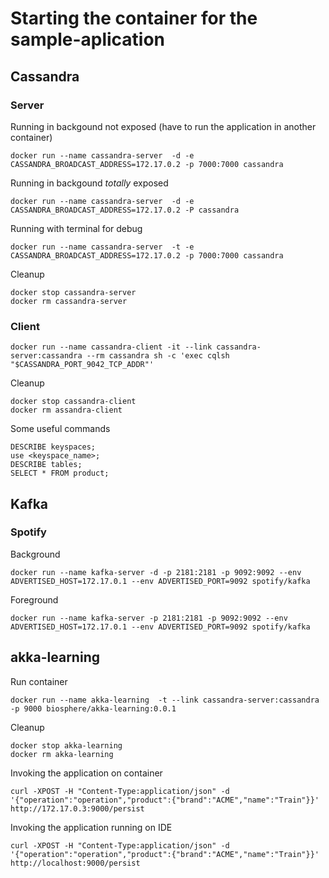 # Starting the container for the sample-aplication
 
## Cassandra

### Server
Running in backgound not exposed (have to run the application in another container)
```
docker run --name cassandra-server  -d -e CASSANDRA_BROADCAST_ADDRESS=172.17.0.2 -p 7000:7000 cassandra
```

Running in backgound *totally* exposed
```
docker run --name cassandra-server  -d -e CASSANDRA_BROADCAST_ADDRESS=172.17.0.2 -P cassandra
```

Running with terminal for debug
```
docker run --name cassandra-server  -t -e CASSANDRA_BROADCAST_ADDRESS=172.17.0.2 -p 7000:7000 cassandra
```

Cleanup 
```
docker stop cassandra-server
docker rm cassandra-server
```

### Client 
```
docker run --name cassandra-client -it --link cassandra-server:cassandra --rm cassandra sh -c 'exec cqlsh "$CASSANDRA_PORT_9042_TCP_ADDR"'
```
Cleanup 
```
docker stop cassandra-client
docker rm assandra-client
```
Some useful commands
```
DESCRIBE keyspaces;
use <keyspace_name>;
DESCRIBE tables;
SELECT * FROM product;

```

## Kafka

### Spotify

Background
```
docker run --name kafka-server -d -p 2181:2181 -p 9092:9092 --env ADVERTISED_HOST=172.17.0.1 --env ADVERTISED_PORT=9092 spotify/kafka
```

Foreground
```
docker run --name kafka-server -p 2181:2181 -p 9092:9092 --env ADVERTISED_HOST=172.17.0.1 --env ADVERTISED_PORT=9092 spotify/kafka
```

## akka-learning

Run container
```
docker run --name akka-learning  -t --link cassandra-server:cassandra -p 9000 biosphere/akka-learning:0.0.1
```
Cleanup 
```
docker stop akka-learning
docker rm akka-learning
```

Invoking the application on container
```
curl -XPOST -H "Content-Type:application/json" -d '{"operation":"operation","product":{"brand":"ACME","name":"Train"}}' http://172.17.0.3:9000/persist
```

Invoking the application running on IDE
```
curl -XPOST -H "Content-Type:application/json" -d '{"operation":"operation","product":{"brand":"ACME","name":"Train"}}' http://localhost:9000/persist
```